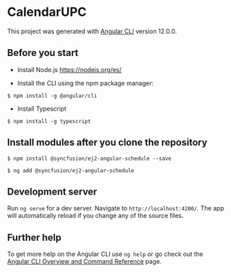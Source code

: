 # CalendarUPC

This project was generated with [Angular CLI](https://github.com/angular/angular-cli) version 12.0.0.

## Before you start
* Install Node.js
https://nodejs.org/es/

* Install the CLI using the npm package manager:
```
$ npm install -g @angular/cli
```

* Install Typescript
```
$ npm install -g typescript
```
## Install modules after you clone the repository
```
$ npm install @syncfusion/ej2-angular-schedule --save
```
```
$ ng add @syncfusion/ej2-angular-schedule
```

## Development server

Run `ng serve` for a dev server. Navigate to `http://localhost:4200/`. The app will automatically reload if you change any of the source files.

## Further help

To get more help on the Angular CLI use `ng help` or go check out the [Angular CLI Overview and Command Reference](https://angular.io/cli) page.
